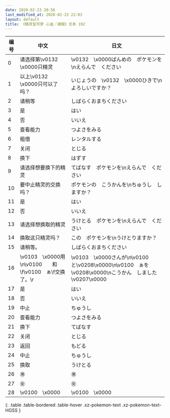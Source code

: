```yaml
---
date: 2020-02-23 20:56
last_modified_at: 2020-02-23 22:03
layout: default
title: 《精灵宝可梦 心金／魂银》文本 192
---
```

| 编号 | 中文 | 日文 |
| ---- | ---- | ---- |
| 0 | 请选择第\v0132　\x0000只精灵 | \v0132　\x0000ばんめの　ポケモンを\nえらんで　ください |
| 1 | 以上\v0132　\x0000只可以了吗？ | いじょうの　\v0132　\x0000ひきで\nよろしいですか？ |
| 2 | 请稍等 | しばらくおまちください |
| 3 | 是 | はい |
| 4 | 否 | いいえ |
| 5 | 查看能力 | つよさをみる |
| 6 | 租借 | レンタルする |
| 7 | 关闭 | とじる |
| 8 | 换下 | はずす |
| 9 | 请选择想要换下的精灵 | てばなす　ポケモンを\nえらんで　ください |
| 10 | 要中止精灵的交换吗？ | ポケモンの　こうかんを\nちゅうし　しますか？ |
| 11 | 是 | はい |
| 12 | 否 | いいえ |
| 13 | 请选择想换取的精灵 | うけとる　ポケモンを\nえらんで　ください |
| 14 | 换取这只精灵吗？ | この　ポケモンを\nうけとりますか？ |
| 15 | 请稍等。 | しばらくおまちください |
| 16 | \v0103　\x0000用\n\v0100　　和\f\v0100　ぁ\f交换了。\r | \v0103　\x0000さんが\n\v0100　　と\v0208\x0000\n\v0100　ぁを\v0208\x0000\nこうかん　しました\v0207\x0000 |
| 17 | 是 | はい |
| 18 | 否 | いいえ |
| 19 | 中止 | ちゅうし |
| 20 | 查看能力 | つよさをみる |
| 21 | 换下 | てばなす |
| 22 | 关闭 | とじる |
| 23 | 返回 | もどる |
| 24 | 中止 | ちゅうし |
| 25 | 换取 | うけとる |
| 26 | ㊚ | ㊚ |
| 27 | ㊛ | ㊛ |
| 28 | \v0100　\x0000 | \v0100　\x0000 |
{: .table .table-bordered .table-hover .xz-pokemon-text .xz-pokemon-text-HGSS }